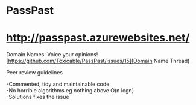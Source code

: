# PassPast  
# http://passpast.azurewebsites.net/

Domain Names: Voice your opinions!
[https://github.com/Toxicable/PassPast/issues/15](Domain Name Thread)


Peer review guidelines


-Commented, tidy and maintainable code  
-No horrible algorithms eg nothing above O(n logn)   
-Solutions fixes the issue  
